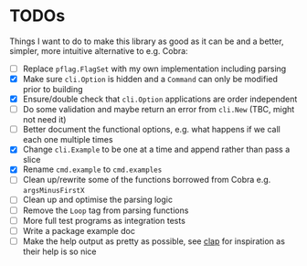 # TODOs

Things I want to do to make this library as good as it can be and a better, simpler, more intuitive alternative to e.g. Cobra:

- [ ] Replace `pflag.FlagSet` with my own implementation including parsing
- [x] Make sure `cli.Option` is hidden and a `Command` can only be modified prior to building
- [x] Ensure/double check that `cli.Option` applications are order independent
- [ ] Do some validation and maybe return an error from `cli.New` (TBC, might not need it)
- [ ] Better document the functional options, e.g. what happens if we call each one multiple times
- [x] Change `cli.Example` to be one at a time and append rather than pass a slice
- [x] Rename `cmd.example` to `cmd.examples`
- [ ] Clean up/rewrite some of the functions borrowed from Cobra e.g. `argsMinusFirstX`
- [ ] Clean up and optimise the parsing logic
- [ ] Remove the `Loop` tag from parsing functions
- [ ] More full test programs as integration tests
- [ ] Write a package example doc
- [ ] Make the help output as pretty as possible, see [clap] for inspiration as their help is so nice

[clap]: https://github.com/clap-rs/clap
